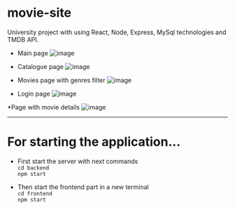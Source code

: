 # movie-site
University project with using React, Node, Express, MySql technologies and TMDB API.

* Main page
![image](https://github.com/gviktoriia/movie-site/assets/75883183/dd84c872-517f-42ea-afad-dc21b2ce1e85)

* Catalogue page
![image](https://github.com/gviktoriia/movie-site/assets/75883183/92f2ef85-a18e-4e91-afa4-0af8fa39cded)

* Movies page with genres filter
![image](https://github.com/gviktoriia/movie-site/assets/75883183/bc83be88-70d1-4ae6-99ed-7e45d63cf30a)

* Login page
![image](https://github.com/gviktoriia/movie-site/assets/75883183/2f0cad43-4399-4ba8-b149-c63d32370be7)

*Page with movie details
![image](https://github.com/gviktoriia/movie-site/assets/75883183/6c03541f-aacf-4812-bc72-9d9aec37e9da)

--- 

<h1>For starting the application...</h1>  

 * First start the server with next commands </br>
`cd backend` </br>
`npm start`

  * Then start the frontend part in a new terminal </br>
`cd frontend` </br>
`npm start`


